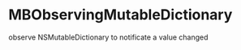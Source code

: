 MBObservingMutableDictionary
============================

observe NSMutableDictionary to notificate a value changed
